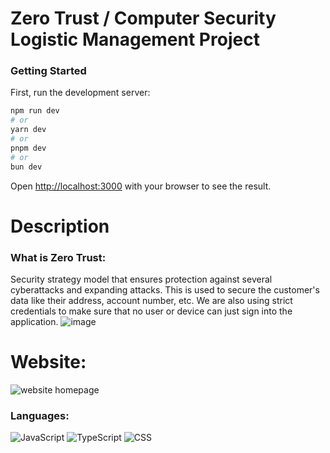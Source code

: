 # Zero Trust / Computer Security Logistic Management Project

### Getting Started

First, run the development server:

```bash
npm run dev
# or
yarn dev
# or
pnpm dev
# or
bun dev
```

Open [http://localhost:3000](http://localhost:3000) with your browser to see the result.

# Description
### What is Zero Trust:
Security  strategy model that ensures protection against several cyberattacks and expanding attacks. This is used to secure the customer's data like their address, account number, etc. We are also using strict credentials to make sure that no user or device can just sign into the application.
![image](https://github.com/NielPatelSE12/zero_trust_project/assets/131837334/d37bd63d-4166-4bc0-b77f-c7f159c3db16)
# Website:
 ![website homepage](https://github.com/NielPatelSE12/zero_trust_project/assets/131837334/ab8e8bdb-b55d-490b-9ea8-1bb5b280e0d9)

### Languages: 

![JavaScript](https://img.shields.io/badge/javascript-%23323330.svg?style=for-the-badge&logo=javascript&logoColor=%23F7DF1E) ![TypeScript](https://img.shields.io/badge/typescript-%23007ACC.svg?style=for-the-badge&logo=typescript&logoColor=white) ![CSS](https://img.shields.io/badge/css-%23323330.svg?style=for-the-badge&logo=css&logoColor=%23F7DF1E)




